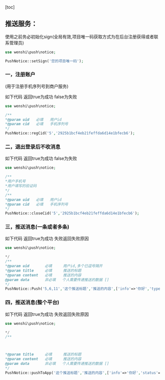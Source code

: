 [toc]
## 推送服务：

使用之前务必初始化sign(全局有效,项目唯一码获取方式为在后台注册获得或者联系管理员)

```php
use wenshi\push\notice;

PushNotice::setSign('您的项目唯一码');
```

### 一，注册账户 

(用于注册手机序列号到商户服务)

如下代码 返回true为成功 false为失败


```php
use wenshi\push\notice;

/**
*@param uid   必填   用户id
*@param cid   必填   手机序列号
*/
PushNotice::regCid('5','2925b1bcf4eb21feffda6d14e1bfecb6');
```

### 二，退出登录后不收消息 

如下代码 返回true为成功 false为失败

```php
use wenshi\push\notice;

/**
*用户手机号
*用户填写的验证码
*/
/**
*@param uid   必填   用户id
*@param cid   必填   手机序列号
*/
PushNotice::closeCid('5','2925b1bcf4eb21feffda6d14e1bfecb6');
```


### 三，推送消息(一条或者多条)



如下代码 返回true为成功 失败返回失败原因

```php
use wenshi\push\notice;

*/
/**
*@param uid       必填     用户id,多个已逗号隔开
*@param title     必填     推送的标题
*@param content   必填     推送的内容
@param data       非必填   个人需要传递推送的数据 []
*/
PushNotice::Push('5,6,11','这个推送标题','推送的内容',['info'=>'你好','type'=>1]);
```


### 四，推送消息(整个平台)




如下代码 返回true为成功 失败返回失败原因

```php
use wenshi\push\notice;

*/
/**



*@param title     必填     推送的标题
*@param content   必填     推送的内容
@param data       非必填   个人需要传递推送的数据 []
*/
PushNotice::pushToApp('这个推送标题','推送的内容',['info'=>'你好','status'=>1]);
```